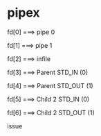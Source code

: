 # pipex


fd[0] ===> pipe 0

fd[1] ===> pipe 1

fd[2] ===> infile

fd[3] ===> Parent STD_IN (0)

fd[4] ===> Parent STD_OUT (1)

fd[5] ===> Child 2 STD_IN (0)

fd[6] ===> Child 2 STD_OUT (1)



issue